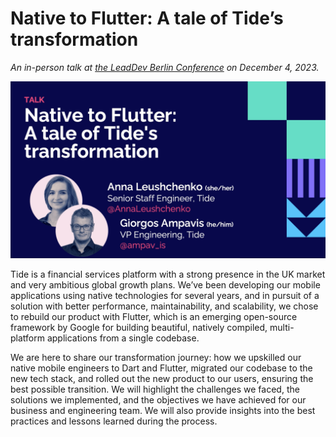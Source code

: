 # Native to Flutter: A tale of Tide’s transformation

*An in-person talk at [the LeadDev Berlin Conference](https://leaddev.com/community/anna-leushchenko) on December 4, 2023.*

![](images/cover_image.png)

Tide is a financial services platform with a strong presence in the UK market and very ambitious global growth plans. We’ve been developing our mobile applications using native technologies for several years, and in pursuit of a solution with better performance, maintainability, and scalability, we chose to rebuild our product with Flutter, which is an emerging open-source framework by Google for building beautiful, natively compiled, multi-platform applications from a single codebase.

We are here to share our transformation journey: how we upskilled our native mobile engineers to Dart and Flutter, migrated our codebase to the new tech stack, and rolled out the new product to our users, ensuring the best possible transition. We will highlight the challenges we faced, the solutions we implemented, and the objectives we have achieved for our business and engineering team. We will also provide insights into the best practices and lessons learned during the process.
